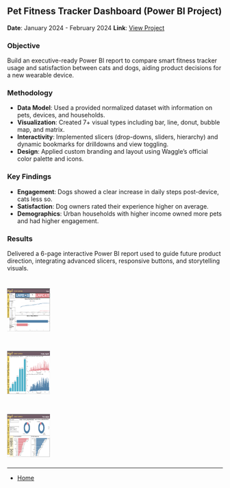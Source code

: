 ## Pet Fitness Tracker Dashboard (Power BI Project)
**Date**: January 2024 - February 2024
**Link**: [View Project](https://github.com/ammaro101/pet_fitness_tracker_BI_dashboard)

### Objective
Build an executive-ready Power BI report to compare smart fitness tracker usage and satisfaction between cats and dogs, aiding product decisions for a new wearable device.

### Methodology  
- **Data Model**: Used a provided normalized dataset with information on pets, devices, and households.  
- **Visualization**: Created 7+ visual types including bar, line, donut, bubble map, and matrix.  
- **Interactivity**: Implemented slicers (drop-downs, sliders, hierarchy) and dynamic bookmarks for drilldowns and view toggling.  
- **Design**: Applied custom branding and layout using Waggle’s official color palette and icons.

### Key Findings  
- **Engagement**: Dogs showed a clear increase in daily steps post-device, cats less so.  
- **Satisfaction**: Dog owners rated their experience higher on average.  
- **Demographics**: Urban households with higher income owned more pets and had higher engagement.

### Results  
Delivered a 6-page interactive Power BI report used to guide future product direction, integrating advanced slicers, responsive buttons, and storytelling visuals.


# <img src="assets/pet_dashboard (1).png" alt="dashboard pic" width="100" height="100"/>

# <img src="assets/pet_dashboard (2).png" alt="dashboard pic" width="100" height="100"/>

# <img src="assets/pet_dashboard (3).png" alt="dashboard pic" width="100" height="100"/>
---

- [Home](index.md)

